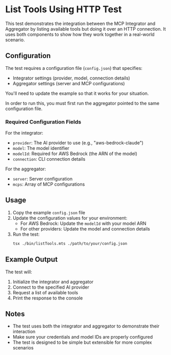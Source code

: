 # List Tools Using HTTP Test

This test demonstrates the integration between the MCP Integrator and Aggregator by listing available tools but doing it over an HTTP connection. It uses both components to show how they work together in a real-world scenario.

## Configuration

The test requires a configuration file (`config.json`) that specifies:

- Integrator settings (provider, model, connection details)
- Aggregator settings (server and MCP configurations)

You'll need to update the example so that it works for your situation.

In order to run this, you must first run the aggregator pointed to the same configuration file.

### Required Configuration Fields

For the integrator:

- `provider`: The AI provider to use (e.g., "aws-bedrock-claude")
- `model`: The model identifier
- `modelId`: Required for AWS Bedrock (the ARN of the model)
- `connection`: CLI connection details

For the aggregator:

- `server`: Server configuration
- `mcps`: Array of MCP configurations

## Usage

1. Copy the example `config.json` file
2. Update the configuration values for your environment:
   - For AWS Bedrock: Update the `modelId` with your model ARN
   - For other providers: Update the model and connection details
3. Run the test:
   ```bash
   tsx ./bin/listTools.mts ./path/to/your/config.json
   ```

## Example Output

The test will:

1. Initialize the integrator and aggregator
2. Connect to the specified AI provider
3. Request a list of available tools
4. Print the response to the console

## Notes

- The test uses both the integrator and aggregator to demonstrate their interaction
- Make sure your credentials and model IDs are properly configured
- The test is designed to be simple but extensible for more complex scenarios
